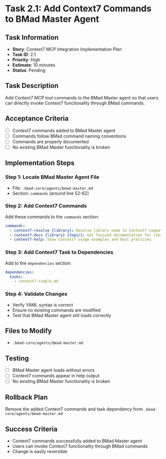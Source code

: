 # Task 2.1: Add Context7 Commands to BMad Master Agent

## Task Information
- **Story**: Context7 MCP Integration Implementation Plan
- **Task ID**: 2.1
- **Priority**: High
- **Estimate**: 10 minutes
- **Status**: Pending

## Task Description
Add Context7 MCP tool commands to the BMad Master agent so that users can directly invoke Context7 functionality through BMad commands.

## Acceptance Criteria
- [ ] Context7 commands added to BMad Master agent
- [ ] Commands follow BMad command naming conventions
- [ ] Commands are properly documented
- [ ] No existing BMad Master functionality is broken

## Implementation Steps

### Step 1: Locate BMad Master Agent File
- File: `.bmad-core/agents/bmad-master.md`
- Section: `commands` (around line 52-62)

### Step 2: Add Context7 Commands
Add these commands to the `commands` section:
```yaml
commands:
  - context7-resolve {library}: Resolve library name to Context7-compatible library ID
  - context7-docs {library} {topic}: Get focused documentation for library with optional topic
  - context7-help: Show Context7 usage examples and best practices
```

### Step 3: Add Context7 Task to Dependencies
Add to the `dependencies` section:
```yaml
dependencies:
  tasks:
    - context7-simple.md
```

### Step 4: Validate Changes
- Verify YAML syntax is correct
- Ensure no existing commands are modified
- Test that BMad Master agent still loads correctly

## Files to Modify
- `.bmad-core/agents/bmad-master.md`

## Testing
- [ ] BMad Master agent loads without errors
- [ ] Context7 commands appear in help output
- [ ] No existing BMad Master functionality is broken

## Rollback Plan
Remove the added Context7 commands and task dependency from `.bmad-core/agents/bmad-master.md`

## Success Criteria
- Context7 commands successfully added to BMad Master agent
- Users can invoke Context7 functionality through BMad commands
- Change is easily reversible
